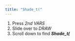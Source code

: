```yaml
---
title: "Shade_t("
---
```


1. Press *2nd VARS*
2. Slide over to *DRAW*
3. Scroll down to find ***Shade_t(***
